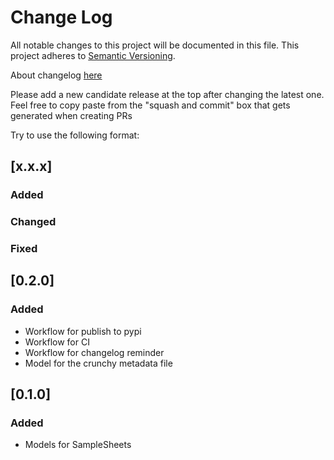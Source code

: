 # Change Log
All notable changes to this project will be documented in this file.
This project adheres to [Semantic Versioning](http://semver.org/).

About changelog [here](https://keepachangelog.com/en/1.0.0/)

Please add a new candidate release at the top after changing the latest one. Feel free to copy paste from the "squash and commit" box that gets generated when creating PRs

Try to use the following format:

## [x.x.x]
### Added
### Changed
### Fixed

## [0.2.0]
### Added

- Workflow for publish to pypi
- Workflow for CI
- Workflow for changelog reminder
- Model for the crunchy metadata file


## [0.1.0]
### Added
- Models for SampleSheets